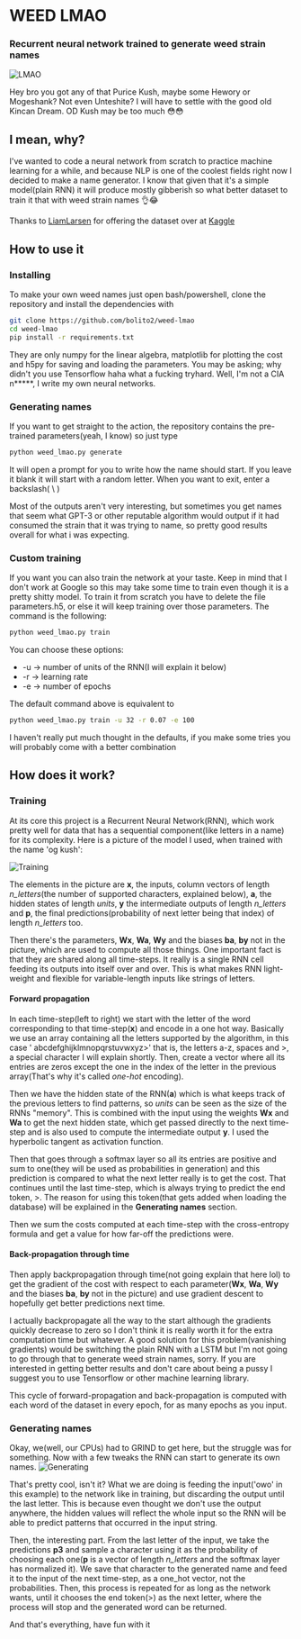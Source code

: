 # WEED LMAO
### Recurrent neural network trained to generate weed strain names

![LMAO](https://i.imgur.com/FqUL9PS.png)

Hey bro you got any of that Purice Kush, maybe some Hewory or Mogeshank? Not even Unteshite? I will have to settle with the good old Kincan Dream. OD Kush may be too much 😳😳
## I mean, why?
I've wanted to code a neural network from scratch to practice machine learning for a while, and because NLP is one of the coolest fields right now I decided to make a name generator. I know that given that it's a simple model(plain RNN) it will produce mostly gibberish so what better dataset to train it that with weed strain names 👌😂 

Thanks to [LiamLarsen](https://www.kaggle.com/kingburrito666) for offering the dataset over at [Kaggle](https://www.kaggle.com/kingburrito666/cannabis-strains)

## How to use it
### Installing
To make your own weed names just open bash/powershell, clone the repository and install the dependencies with
```bash
git clone https://github.com/bolito2/weed-lmao
cd weed-lmao
pip install -r requirements.txt
```
They are only numpy for the linear algebra, matplotlib for plotting the cost and h5py for saving and loading the parameters. You may be asking; why didn't you use Tensorflow haha what a fucking tryhard. Well, I'm not a CIA n*****, I write my own neural networks. 

### Generating names
If you want to get straight to the action, the repository contains the pre-trained parameters(yeah, I know) so just type
```bash
python weed_lmao.py generate
```
It will open a prompt for you to write how the name should start. If you leave it blank it will start with a random letter. When you want to exit, enter a backslash( \\ )

Most of the outputs aren't very interesting, but sometimes you get names that seem what GPT-3 or other reputable algorithm would output if it had consumed the strain that it was trying to name, so pretty good results overall for what i was expecting.

### Custom training
If you want you can also train the network at your taste. Keep in mind that I don't work at Google so this may take some time to train even though it is a pretty shitty model. To train it from scratch you have to delete the file parameters.h5, or else it will keep training over those parameters. The command is the following:
```bash
python weed_lmao.py train
```
You can choose these options:
* -u -> number of units of the RNN(I will explain it below)
* -r -> learning rate
* -e -> number of epochs

The default command above is equivalent to
```bash
python weed_lmao.py train -u 32 -r 0.07 -e 100
```

I haven't really put much thought in the defaults, if you make some tries you will probably come with a better combination

## How does it work?
### Training
At its core this project is a Recurrent Neural Network(RNN), which work pretty well for data that has a sequential component(like letters in a name) for its complexity. Here is a picture of the model I used, when trained with the name 'og kush':

![Training](https://i.imgur.com/tUZJdjj.png)

The elements in the picture are **x**, the inputs, column vectors of length *n_letters*(the number of supported characters, explained below), **a**, the hidden states of length *units*, **y** the intermediate outputs of length *n_letters* and **p**, the final predictions(probability of next letter being that index) of length *n_letters* too.

Then there's the parameters, **Wx**, **Wa**, **Wy** and the biases **ba**, **by** not in the picture, which are used to compute all those things. One important fact is that they are shared along all time-steps. It really is a single RNN cell feeding its outputs into itself over and over. This is what makes RNN light-weight and flexible for variable-length inputs like strings of letters.


#### Forward propagation
In each time-step(left to right) we start with the letter of the word corresponding to that time-step(**x**) and encode in a one hot way. Basically we use an array containing all the letters supported by the algorithm, in this case ' abcdefghijklmnopqrstuvwxyz>' that is, the letters a-z, spaces and >, a special character I will explain shortly. Then, create a vector where all its entries are zeros except the one in the index of the letter in the previous array(That's why it's called *one-hot* encoding).

Then we have the hidden state of the RNN(**a**) which is what keeps track of the previous letters to find patterns, so *units* can be seen as the size of the RNNs "memory". This is combined with the input using the weights **Wx** and **Wa** to get the next hidden state, which get passed directly to the next time-step and is also used to compute the intermediate output **y**. I used the hyperbolic tangent as activation function.

Then that goes through a softmax layer so all its entries are positive and sum to one(they will be used as probabilities in generation) and this prediction is compared to what the next letter really is to get the cost. That continues until the last time-step, which is always trying to predict the end token, >. The reason for using this token(that gets added when loading the database) will be explained in the **Generating names** section.

Then we sum the costs computed at each time-step with the cross-entropy formula and get a value for how far-off the predictions were.

#### Back-propagation through time
Then apply backpropagation through time(not going explain that here lol) to get the gradient of the cost with respect to each parameter(**Wx**, **Wa**, **Wy** and the biases **ba**, **by** not in the picture) and use gradient descent to hopefully get better predictions next time. 

I actually backpropagate all the way to the start although the gradients quickly decrease to zero so I don't think it is really worth it for the extra computation time but whatever. A good solution for this problem(vanishing gradients) would be switching the plain RNN with a LSTM but I'm not going to go through that to generate weed strain names, sorry. If you are interested in getting better results and don't care about being a pussy I suggest you to use Tensorflow or other machine learning library.

This cycle of forward-propagation and back-propagation is computed with each word of the dataset in every epoch, for as many epochs as you input.

### Generating names
Okay, we(well, our CPUs) had to GRIND to get here, but the struggle was for something. Now with a few tweaks the RNN can start to generate its own names.
![Generating](https://i.imgur.com/CETqdpE.png)

That's pretty cool, isn't it? What we are doing is feeding the input('owo' in this example) to the network like in training, but discarding the output until the last letter. This is because even thought we don't use the output anywhere, the hidden values will reflect the whole input so the RNN will be able to predict patterns that occurred in the input string. 

Then, the interesting part. From the last letter of the input, we take the predictions **p3** and sample a character using it as the probability of choosing each one(**p** is a vector of length *n_letters* and the softmax layer has normalized it). We save that character to the generated name and feed it to the input of the next time-step, as a one_hot vector, not the probabilities. Then, this process is repeated for as long as the network wants, until it chooses the end token(>) as the next letter, where the process will stop and the generated word can be returned.

And that's everything, have fun with it
